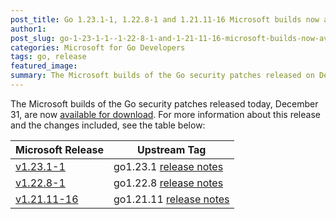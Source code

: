 ```yaml
---
post_title: Go 1.23.1-1, 1.22.8-1 and 1.21.11-16 Microsoft builds now available.
author1: 
post_slug: go-1-23-1-1--1-22-8-1-and-1-21-11-16-microsoft-builds-now-available
categories: Microsoft for Go Developers
tags: go, release
featured_image:
summary: The Microsoft builds of the Go security patches released on December 31 are now available for download.
---
```


The Microsoft builds of the Go security patches released today, December 31, are now [available for download](https://github.com/microsoft/go#binary-distribution). For more information about this release and the changes included, see the table below:

| Microsoft Release | Upstream Tag |
|-------------------|--------------|
| [v1.23.1-1](https://github.com/microsoft/go/releases/tag/v1.23.1-1) | go1.23.1 [release notes](https://go.dev/doc/devel/release#go1.23.1) |
| [v1.22.8-1](https://github.com/microsoft/go/releases/tag/v1.22.8-1) | go1.22.8 [release notes](https://go.dev/doc/devel/release#go1.22.8) |
| [v1.21.11-16](https://github.com/microsoft/go/releases/tag/v1.21.11-16) | go1.21.11 [release notes](https://go.dev/doc/devel/release#go1.21.11) |
